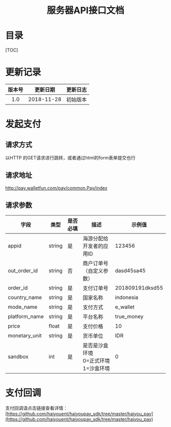 <h1><center>服务器API接口文档</center></h1>

# 目录

[TOC]

# 更新记录



| 版本号 |  更新日期  | 更新日志 |
| :----: | :--------: | :------: |
|  1.0   | 2018-11-28 | 初始版本 |

# 发起支付

## 请求方式

以HTTP 的GET请求进行跳转，或者通过html的form表单提交也行

## 请求地址

http://pay.walletfun.com/pay/common.Pay/index

## 请求参数

| 字段          | 类型   | 是否必填 | **描述**                                       | **示例值**      |
| ------------- | ------ | -------- | ---------------------------------------------- | --------------- |
| appid         | string | 是       | 海游分配给开发者的应用ID                       | 123456          |
| out_order_id  | string | 否       | 商户订单号（自定义参数）                       | dasd45sa45      |
| order_id      | string | 是       | 支付订单号                                     | 201809191dksd55 |
| country_name  | string | 是       | 国家名称                                       | indonesia       |
| mode_name     | string | 是       | 支付方式                                       | e_wallet        |
| platform_name | string | 是       | 平台名称                                       | true_money      |
| price         | float  | 是       | 支付价格                                       | 10              |
| monetary_unit | string | 是       | 货币单位                                       | IDR             |
| sandbox       | int    | 是       | 是否是沙盒环境<br />0=正式环境<br />1=沙盒环境 | 0               |

# 支付回调

支付回调请点击链接查看详情：[https://github.com/haiyouent/haiyoupay_sdk/tree/master/haiyou_pay](https://github.com/haiyouent/haiyoupay_sdk/tree/master/haiyou_pay)

